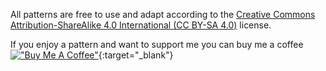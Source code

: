 All patterns are free to use and adapt according to the [Creative Commons Attribution-ShareAlike 4.0 International (CC BY-SA 4.0)](https://creativecommons.org/licenses/by-sa/4.0/) license. 

If you enjoy a pattern and want to support me you can buy me a coffee [!["Buy Me A Coffee"](https://www.buymeacoffee.com/assets/img/custom_images/orange_img.png)](https://www.buymeacoffee.com/dinnerplates){:target="_blank"}
